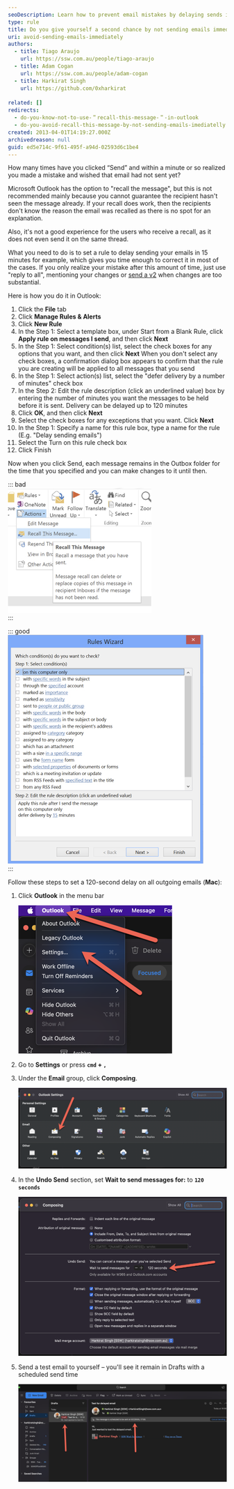 ```yaml
---
seoDescription: Learn how to prevent email mistakes by delaying sends in Outlook for 15 minutes.
type: rule
title: Do you give yourself a second chance by not sending emails immediately?
uri: avoid-sending-emails-immediately
authors:
  - title: Tiago Araujo
    url: https://ssw.com.au/people/tiago-araujo
  - title: Adam Cogan
    url: https://ssw.com.au/people/adam-cogan
  - title: Harkirat Singh
    url: https://github.com/0xharkirat
  
related: []
redirects:
  - do-you-know-not-to-use-＂recall-this-message-＂-in-outlook
  - do-you-avoid-recall-this-message-by-not-sending-emails-imediatelly
created: 2013-04-01T14:19:27.000Z
archivedreason: null
guid: ed5e714c-9f61-495f-a94d-02593d6c1be4
---
```


How many times have you clicked “Send” and within a minute or so realized you made a mistake and wished that email had not sent yet?

Microsoft Outlook has the option to "recall the message", but this is not recommended mainly because you cannot guarantee the recipient hasn't seen the message already. If your recall does work, then the recipients don't know the reason the email was recalled as there is no spot for an explanation.

Also, it's not a good experience for the users who receive a recall, as it does not even send it on the same thread.

What you need to do is to set a rule to delay sending your emails in 15 minutes for example, which gives you time enough to correct it in most of the cases. If you only realize your mistake after this amount of time, just use "reply to all", mentioning your changes or [send a v2](/how-to-send-a-v2-if-requested) when changes are too substantial.

<!--endintro-->

Here is how you do it in Outlook:

1. Click the **File** tab
2. Click **Manage Rules & Alerts**
3. Click **New Rule**
4. In the Step 1: Select a template box, under Start from a Blank Rule, click  **Apply rule on messages I send**, and then click **Next**
5. In the Step 1: Select condition(s) list, select the check boxes for any options that you want, and then click **Next**
    When you don't select any check boxes, a confirmation dialog box appears to confirm that the rule you are creating will be applied to all messages that you send
6. In the Step 1: Select action(s) list, select the "defer delivery by a number of minutes" check box
7. In the Step 2: Edit the rule description (click an underlined value) box by entering the number of minutes you want the messages to be held before it is sent. Delivery can be delayed up to 120 minutes
8. Click **OK**, and then click **Next**
9. Select the check boxes for any exceptions that you want. Click **Next**
10. In the Step 1: Specify a name for this rule box, type a name for the rule (E.g. "Delay sending emails")
11. Select the Turn on this rule check box
12. Click Finish

Now when you click Send, each message remains in the Outbox folder for the time that you specified and you can make changes to it until then.

::: bad  
![Figure: Bad example - Recalling a message when you want to change an email after sending](recall-message_1726800492477.jpg)  
:::

::: good  
![Figure: Good example - Delay sending in 15 minutes (make it less or more if necessary)](create-rule-to-delay-sending.jpg)  
:::

Follow these steps to set a 120-second delay on all outgoing emails (**Mac**):


1. Click **Outlook** in the menu bar


   ![Figure: Outlook | Settings](outlook-settings.png)
2. Go to **Settings** or press **`cmd` + `,`**
3. Under the **Email** group, click **Composing**.


   ![Figure: Email | Composing](outlook-composing.png)
4. In the **Undo Send** section, set **Wait to send messages for:** to **`120 seconds`**


   ![Figure: Undo Send | 120 Seconds](undo-send.png)
5. Send a test email to yourself – you'll see it remain in Drafts with a scheduled send time


   ![Figure: Test Email to yourself & see the delayed email in drafts](test-delayed-email.png)
